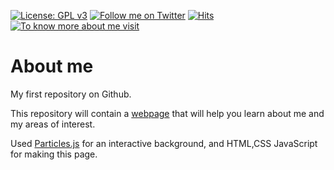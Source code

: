 [![License: GPL v3](https://img.shields.io/badge/License-GPLv3-blue.svg)](https://www.gnu.org/licenses/gpl-3.0)
[![Follow me on Twitter](https://img.shields.io/twitter/follow/shaikharfan7?style=social)](https://twitter.com/shaikharfan7)
[![Hits](https://hits.seeyoufarm.com/api/count/incr/badge.svg?url=https%3A%2F%2Fgithub.com%2Fshaikharfan7.github.io%2Fhit-counter&count_bg=%2379C83D&title_bg=%23555555&icon=&icon_color=%23E7E7E7&title=hits&edge_flat=false)](https://hits.seeyoufarm.com)
[![To know more about me visit](https://github.com/shaikharfan7/COVID19-Stats-India/blob/master/app/src/main/res/drawable/site_button.png)](http://shaikharfan7.github.io)


# About me

My first repository on Github.

This repository will contain a <a href="https://www.shaikharfan.me">webpage</a> that will help you learn about me and my areas of interest.

Used <a href="https://github.com/VincentGarreau/particles.js/">Particles.js</a> for an interactive background, and HTML,CSS JavaScript for making this page.


